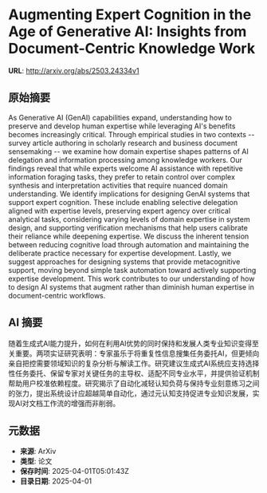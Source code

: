 # Augmenting Expert Cognition in the Age of Generative AI: Insights from Document-Centric Knowledge Work

**URL**: http://arxiv.org/abs/2503.24334v1

## 原始摘要

As Generative AI (GenAI) capabilities expand, understanding how to preserve
and develop human expertise while leveraging AI's benefits becomes increasingly
critical. Through empirical studies in two contexts -- survey article authoring
in scholarly research and business document sensemaking -- we examine how
domain expertise shapes patterns of AI delegation and information processing
among knowledge workers. Our findings reveal that while experts welcome AI
assistance with repetitive information foraging tasks, they prefer to retain
control over complex synthesis and interpretation activities that require
nuanced domain understanding. We identify implications for designing GenAI
systems that support expert cognition. These include enabling selective
delegation aligned with expertise levels, preserving expert agency over
critical analytical tasks, considering varying levels of domain expertise in
system design, and supporting verification mechanisms that help users calibrate
their reliance while deepening expertise. We discuss the inherent tension
between reducing cognitive load through automation and maintaining the
deliberate practice necessary for expertise development. Lastly, we suggest
approaches for designing systems that provide metacognitive support, moving
beyond simple task automation toward actively supporting expertise development.
This work contributes to our understanding of how to design AI systems that
augment rather than diminish human expertise in document-centric workflows.


## AI 摘要

随着生成式AI能力提升，如何在利用AI优势的同时保持和发展人类专业知识变得至关重要。两项实证研究表明：专家虽乐于将重复性信息搜集任务委托AI，但更倾向亲自把控需要领域知识的复杂分析与解读工作。研究建议生成式AI系统应支持选择性任务委托、保留专家对关键任务的主导权、适配不同专业水平，并提供验证机制帮助用户校准依赖程度。研究揭示了自动化减轻认知负荷与保持专业刻意练习之间的张力，提出系统设计应超越简单自动化，通过元认知支持促进专业知识发展，实现AI对文档工作流的增强而非削弱。

## 元数据

- **来源**: ArXiv
- **类型**: 论文
- **保存时间**: 2025-04-01T05:01:43Z
- **目录日期**: 2025-04-01
